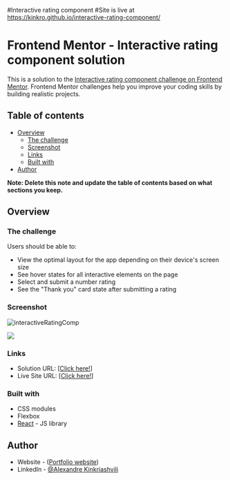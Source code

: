 #Interactive rating component
#Site is live at https://kinkro.github.io/interactive-rating-component/

# Frontend Mentor - Interactive rating component solution

This is a solution to the [Interactive rating component challenge on Frontend Mentor](https://www.frontendmentor.io/challenges/interactive-rating-component-koxpeBUmI). Frontend Mentor challenges help you improve your coding skills by building realistic projects. 

## Table of contents

- [Overview](#overview)
  - [The challenge](#the-challenge)
  - [Screenshot](#screenshot)
  - [Links](#links)
  - [Built with](#built-with)
- [Author](#author)

**Note: Delete this note and update the table of contents based on what sections you keep.**

## Overview

### The challenge

Users should be able to:

- View the optimal layout for the app depending on their device's screen size
- See hover states for all interactive elements on the page
- Select and submit a number rating
- See the "Thank you" card state after submitting a rating

### Screenshot
![interactiveRatingComp](https://user-images.githubusercontent.com/85110325/214499911-5793df04-1aab-48c4-b52a-e0938a1ba345.jpg)

![](./[screenshot.jpg](https://user-images.githubusercontent.com/85110325/214498478-bc58c10a-920e-43a5-956c-ab7ef88b9c45.jpg))



### Links

- Solution URL: [[Click here!](https://github.com/Kinkro/interactive-rating-component)]
- Live Site URL: [[Click here!](https://kinkro.github.io/interactive-rating-component/)]


### Built with

- CSS modules
- Flexbox
- [React](https://reactjs.org/) - JS library


## Author

- Website - ([Portfolio website](https://kinkro.github.io/Portfolio/))
- LinkedIn - [@Alexandre Kinkriashvili](https://www.linkedin.com/in/alexkinkriashvili/)




